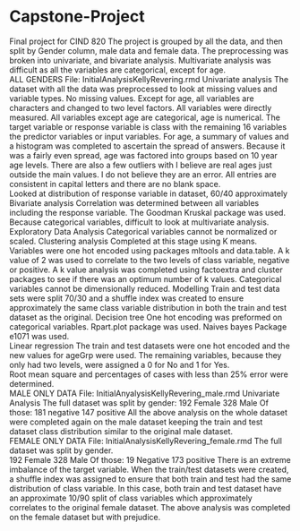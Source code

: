 # Capstone-Project
Final project for CIND 820 
The project is grouped by all the data, and then split by Gender column, male data and female data. The preprocessing was broken into univariate, and bivariate analysis. Multivariate analysis was difficult as all the variables are categorical, except for age.  
ALL GENDERS 
File: InitialAnalysisKellyRevering.rmd
Univariate analysis
The dataset with all the data was preprocessed to look at missing values and variable types. No missing values.  Except for age, all variables are characters and changed to two level factors.
All variables were directly measured.  All variables except age are categorical, age is numerical.  The target variable or response variable is class with the remaining 16 variables the predictor variables or input variables.
For age, a summary of values and a histogram was completed to ascertain the spread of answers. Because it was a fairly even spread, age was factored into groups based on 10 year age levels.  There are also a few outliers with I believe are real ages just outside the main values. I do not believe they are an error.
All entries are consistent in capital letters and there are no blank space.  
Looked at distribution of response variable in dataset, 60/40 approximately
Bivariate analysis
Correlation was determined between all variables including the response variable. The Goodman Kruskal package was used.  
Because categorical variables, difficult to look at multivariate analysis.  
Exploratory Data Analysis
Categorical variables cannot be normalized or scaled.
Clustering analysis 
Completed at this stage using K means.  Variables were one hot encoded using packages mltools and data.table. A k value of 2 was used to correlate to the two levels of class variable, negative or positive.  A k value analysis was completed using factoextra and cluster packages to see if there was an optimum number of k values.
Categorical variables cannot be dimensionally reduced.
Modelling
Train and test data sets were split 70/30 and a shuffle index was created to ensure approximately the same class variable distribution in both the train and test dataset as the original.
Decision tree 
One hot encoding was preformed on categorical variables. Rpart.plot package was used.
Naives bayes
Package e1071 was used.  
Linear regression
The train and test datasets were one hot encoded and the new values for ageGrp were used.  The remaining variables, because they only had two levels, were assigned a 0 for No and 1 for Yes.   
Root mean square and percentages of cases with less than 25% error were determined.  
MALE ONLY DATA
File: InitialAnyalysisKellyRevering_male.rmd
Univariate Analysis
The full dataset was split by gender:
192 Female
328 Male
Of those:
181 negative
147 positive
All the above analysis on the whole dataset were completed again on the male dataset keeping the train and test dataset class distribution similar to the original male dataset.  
FEMALE ONLY DATA
File: InitialAnalysisKellyRevering_female.rmd
The full dataset was split by gender.  
192 Female
328 Male
Of those:
19 Negative 173 positive
There is an extreme imbalance of the target variable.  When the train/test datasets were created, a shuffle index was assigned to ensure that both train and test had the same distribution of class variable.  In this case, both train and test dataset have an approximate 10/90 split of class variables which approximately correlates to the original female dataset. The above analysis was completed on the female dataset but with prejudice.  

